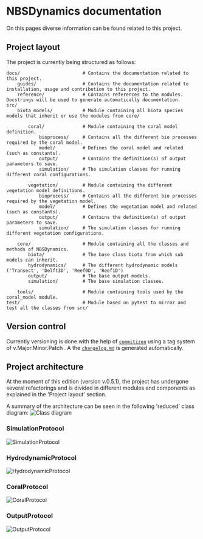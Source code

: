 # NBSDynamics documentation

On this pages diverse information can be found related to this project.

## Project layout
The project is currently being structured as follows:

    docs/                       # Contains the documentation related to this project.
        guides/                 # Contains the documentation related to installation, usage and contribution to this project.
        reference/              # Contains references to the modules. Docstrings will be used to generate automatically documentation.        
    src/
        biota_models/           # Module containing all biota species models that inherit or use the modules from core/
            
            coral/              # Module containing the coral model definition.
                bioprocess/     # Contains all the different bio processes required by the coral model.
                model/          # Defines the coral model and related (such as constants).
                output/         # Contains the definition(s) of output parameters to save.
                simulation/     # The simulation classes for running different coral configurations.
            
            vegetation/         # Module containing the different vegetation model definitions.
                bioprocess/     # Contains all the different bio processes required by the vegetation model.
                model/          # Defines the vegetation model and related (such as constants).
                output/         # Contains the definition(s) of output parameters to save.
                simulation/     # The simulation classes for running different vegetation configurations.
        
        core/                   # Module containing all the classes and methods of NBSDynamics.
            biota/              # The base class biota from which sub models can inherit.
            hydrodynamics/      # The different hydrodynamic models ('Transect', 'Delft3D', 'Reef0D', 'Reef1D')
            output/             # The base output models.
            simulation/         # The base simulation classes.        
        
        tools/                  # Module containing tools used by the coral_model module.
    test/                       # Module based on pytest to mirror and test all the classes from src/

## Version control
Currently versioning is done with the help of [`commitizen`](https://commitizen-tools.github.io/commitizen/) using a tag system of v.Major.Minor.Patch . A the [`changelog.md`](changelog.md) is generated automatically.

## Project architecture
At the moment of this edition (version v.0.5.1), the project has undergone several refactorings and is divided in different modules and components as explained in the 'Project layout' section.

A summary of the architecture can be seen in the following 'reduced' class diagram:
![`Class diagram`](./diagrams/general_class_diagram-GeneralClassDiagram.png)

### SimulationProtocol
![`SimulationProtocol`](./diagrams/general_class_diagram-SimulationProtocol.png)

### HydrodynamicProtocol
![`HydrodynamicProtocol`](./diagrams/general_class_diagram-HydrodynamicProtocol.png)

### CoralProtocol
![`CoralProtocol`](./diagrams/general_class_diagram-CoralProtocol.png)

### OutputProtocol
![`OutputProtocol`](./diagrams/general_class_diagram-OutputProtocol.png)

